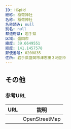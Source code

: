 ```yaml
---
ID: HGpHd
総称: 稲荷神社
名称: 稲荷神社
名称読み: null
別名: null
都道府県: 岩手県
区域: 盛岡市
緯度: 39.6649551
経度: 141.1457578
郵便番号: 0200835
住所: 岩手県盛岡市津志田３地割９
---
```


## その他

### 参考URL

| URL | 説明          |
| --- | ------------- |
|     | OpenStreetMap |
